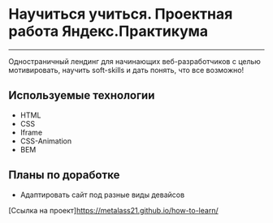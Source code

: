 # Научиться учиться. Проектная работа Яндекс.Практикума
---

Одностраничный лендинг для начинающих веб-разработчиков с целью мотивировать, научить soft-skills и дать понять, что все возможно!

## Используемые технологии
* HTML
* CSS
* Iframe
* CSS-Animation
* BEM

## Планы по доработке
* Адаптировать сайт под разные виды девайсов

[Ссылка на проект]https://metalass21.github.io/how-to-learn/


